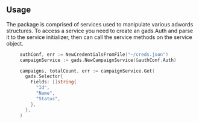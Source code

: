 ## Usage

The package is comprised of services used to manipulate various
adwords structures.  To access a service you need to create an
gads.Auth and parse it to the service initializer, then can call
the service methods on the service object.

~~~ go
     authConf, err := NewCredentialsFromFile("~/creds.json")
     campaignService := gads.NewCampaignService(&authConf.Auth)

     campaigns, totalCount, err := campaignService.Get(
       gads.Selector{
         Fields: []string{
           "Id",
           "Name",
           "Status",
         },
       },
     )
~~~

